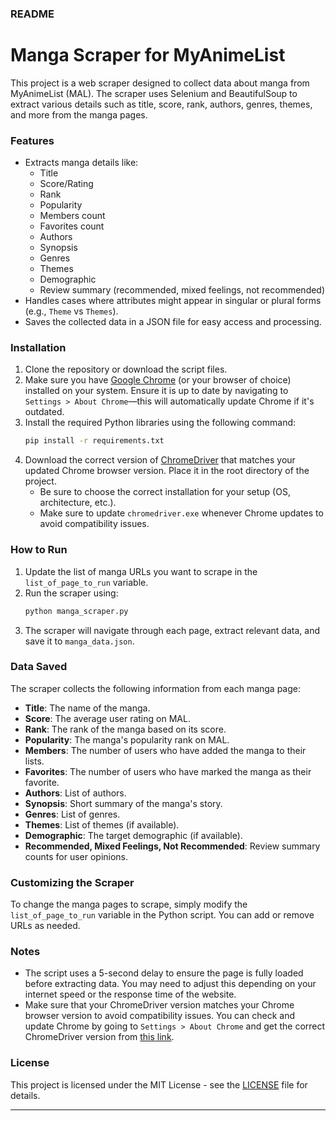 ### README

# Manga Scraper for MyAnimeList

This project is a web scraper designed to collect data about manga from MyAnimeList (MAL). The scraper uses Selenium and BeautifulSoup to extract various details such as title, score, rank, authors, genres, themes, and more from the manga pages.

### Features
- Extracts manga details like:
  - Title
  - Score/Rating
  - Rank
  - Popularity
  - Members count
  - Favorites count
  - Authors
  - Synopsis
  - Genres
  - Themes
  - Demographic
  - Review summary (recommended, mixed feelings, not recommended)
- Handles cases where attributes might appear in singular or plural forms (e.g., `Theme` vs `Themes`).
- Saves the collected data in a JSON file for easy access and processing.

### Installation

1. Clone the repository or download the script files.
2. Make sure you have [Google Chrome](https://www.google.com/chrome/) (or your browser of choice) installed on your system. Ensure it is up to date by navigating to `Settings > About Chrome`—this will automatically update Chrome if it's outdated.
3. Install the required Python libraries using the following command:
   ```bash
   pip install -r requirements.txt
   ```
4. Download the correct version of [ChromeDriver](https://sites.google.com/chromium.org/driver/) that matches your updated Chrome browser version. Place it in the root directory of the project.
   - Be sure to choose the correct installation for your setup (OS, architecture, etc.).
   - Make sure to update `chromedriver.exe` whenever Chrome updates to avoid compatibility issues.

### How to Run

1. Update the list of manga URLs you want to scrape in the `list_of_page_to_run` variable.
2. Run the scraper using:
   ```bash
   python manga_scraper.py
   ```
3. The scraper will navigate through each page, extract relevant data, and save it to `manga_data.json`.

### Data Saved

The scraper collects the following information from each manga page:
- **Title**: The name of the manga.
- **Score**: The average user rating on MAL.
- **Rank**: The rank of the manga based on its score.
- **Popularity**: The manga's popularity rank on MAL.
- **Members**: The number of users who have added the manga to their lists.
- **Favorites**: The number of users who have marked the manga as their favorite.
- **Authors**: List of authors.
- **Synopsis**: Short summary of the manga's story.
- **Genres**: List of genres.
- **Themes**: List of themes (if available).
- **Demographic**: The target demographic (if available).
- **Recommended, Mixed Feelings, Not Recommended**: Review summary counts for user opinions.

### Customizing the Scraper

To change the manga pages to scrape, simply modify the `list_of_page_to_run` variable in the Python script. You can add or remove URLs as needed.

### Notes
- The script uses a 5-second delay to ensure the page is fully loaded before extracting data. You may need to adjust this depending on your internet speed or the response time of the website.
- Make sure that your ChromeDriver version matches your Chrome browser version to avoid compatibility issues. You can check and update Chrome by going to `Settings > About Chrome` and get the correct ChromeDriver version from [this link](https://sites.google.com/chromium.org/driver/).

### License
This project is licensed under the MIT License - see the [LICENSE](LICENSE) file for details.

---